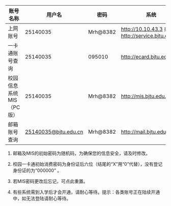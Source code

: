 | 账号名称                | 用户名               | 密码     | 系统                                            |
| ----------------------- | -------------------- | -------- | ----------------------------------------------- |
| 上网账号                | 25140035             | Mrh@8382 | http://10.10.43.3 或 http://service.bjtu.edu.cn |
| 一卡通账号查询          | 25140035             | 095010   | http://ecard.bjtu.edu.cn                        |
| 校园信息系统MIS（PC版） | 25140035             | Mrh@8382 | http://mis.bjtu.edu.cn                          |
| 邮箱账号查询            | 25140035@bjtu.edu.cn | Mrh@8382 | http://mail.bjtu.edu.cn                         |

1. 邮箱及MIS的初始密码为随机码，为确保您的信息安全，请及时修改。

2. 校园一卡通初始消费密码为身份证后六位（结尾的“X”用“0”代替），没有登记身份证的为“000000” 。

3. 若MIS密码更改后忘记，可点此重置。

4. 有些系统需到入学后才会开通，请耐心等待。提示：各类账号正在陆续开通中，如无法登陆请耐心等待。
